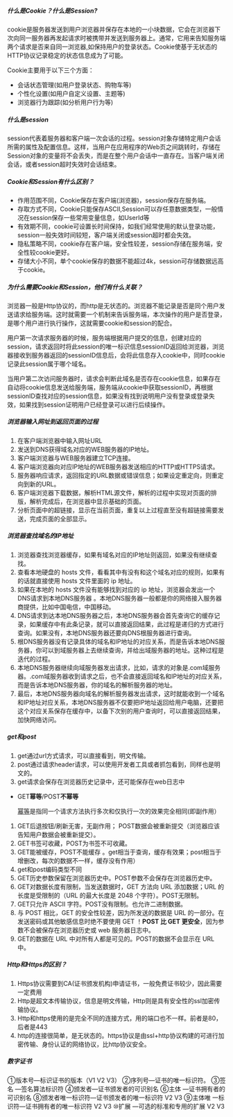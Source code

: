 ##### 什么是Cookie？什么是Session?

cookie是服务器发送到用户浏览器并保存在本地的一小块数据，它会在浏览器下次向同一服务器再发起请求时被携带并发送到服务器上。通常，它用来告知服务端两个请求是否来自同一浏览器,如保持用户的登录状态。Cookie使基于无状态的HTTP协议记录稳定的状态信息成为了可能。

Cookie主要用于以下三个方面：

- 会话状态管理(如用户登录状态、购物车等)
- 个性化设置(如用户自定义设置、主题等)
- 浏览器行为跟踪(如分析用户行为等)

##### 什么是session

session代表着服务器和客户端一次会话的过程。session对象存储特定用户会话所需的属性及配置信息。这样，当用户在应用程序的Web页之间跳转时，存储在Session对象的变量将不会丢失，而是在整个用户会话中一直存在。当客户端关闭会话，或者session超时失效时会话结束。

##### Cookie和Session有什么区别？

- 作用范围不同，Cookie保存在客户端(浏览器)，session保存在服务端。
- 存取方式不同，Cookie只能保存ASCII,Session可以存任意数据类型，一般情况在session保存一些常用变量信息，如UserId等
- 有效期不同，cookie可设置长时间保持，如我们经常使用的默认登录功能，session一般失效时间较短，客户端关闭或session超时都会失效。
- 隐私策略不同，cookie存在客户端，安全性较差，session存储在服务端，安全性较cookie更好。
- 存储大小不同，单个cookie保存的数据不能超过4k，session可存储数据远高于cookie。

##### 为什么需要Cookie和Session，他们有什么关联？

浏览器一般是Http协议的，而http是无状态的。浏览器不能记录是否是同个用户发送请求给服务端。这时就需要一个机制来告诉服务端，本次操作的用户是否登录，是哪个用户进行执行操作，这就需要cookie和session的配合。

用户第一次请求服务器的时候，服务端根据用户提交的信息，创建对应的session，请求返回时将此session的唯一标识信息sessionID返回给浏览器，浏览器接收到服务器返回的sessionID信息后，会将此信息存入cookie中，同时cookie记录此session属于哪个域名。

当用户第二次访问服务器时，请求会判断此域名是否存在cookie信息，如果存在自动将cookie信息发送给服务端，服务端从cookie中获取sessionID，再根据sessionID查找对应的session信息，如果没有找到说明用户没有登录或登录失效，如果找到session证明用户已经登录可以进行后续操作。



##### 浏览器输入网址到返回页面的过程

1. 在客户端浏览器中输入网址URL
2. 发送到DNS获得域名对应的WEB服务器的IP地址。
3. 客户端浏览器与WEB服务器建立TCP连接。
4. 客户端浏览器向对应IP地址的WEB服务器发送相应的HTTP或HTTPS请求。
5. 服务器响应请求，返回指定的URL数据或错误信息；如果设定重定向，则重定向到新的URL。
6. 客户端浏览器下载数据，解析HTML源文件，解析的过程中实现对页面的排版，解析完成后，在浏览器中显示基础的页面。
7. 分析页面中的超链接，显示在当前页面，重复以上过程直至没有超链接需要发送，完成页面的全部显示。

##### 浏览器查找域名的IP地址

1. 浏览器查找浏览器缓存，如果有域名对应的IP地址则返回，如果没有继续查找。
2. 查看本地硬盘的 hosts 文件，看看其中有没有和这个域名对应的规则，如果有的话就直接使用 hosts 文件里面的 ip 地址。
3.  如果在本地的 hosts 文件没有能够找到对应的 ip 地址，浏览器会发出一个 DNS请求到本地DNS服务器 。本地DNS服务器一般都是你的网络接入服务器商提供，比如中国电信，中国移动。
4. DNS请求到达本地DNS服务器之后，本地DNS服务器会首先查询它的缓存记录，如果缓存中有此条记录，就可以直接返回结果，此过程是递归的方式进行查询。如果没有，本地DNS服务器还要向DNS根服务器进行查询。
5. 根DNS服务器没有记录具体的域名和IP地址的对应关系，而是告诉本地DNS服务器，你可以到域服务器上去继续查询，并给出域服务器的地址。这种过程是迭代的过程。
6. 本地DNS服务器继续向域服务器发出请求，比如，请求的对象是.com域服务器。.com域服务器收到请求之后，也不会直接返回域名和IP地址的对应关系，而是告诉本地DNS服务器，你的域名的解析服务器的地址。
7. 最后，本地DNS服务器向域名的解析服务器发出请求，这时就能收到一个域名和IP地址对应关系，本地DNS服务器不仅要把IP地址返回给用户电脑，还要把这个对应关系保存在缓存中，以备下次别的用户查询时，可以直接返回结果，加快网络访问。

##### get和post

1. get通过url方式请求，可以直接看到，明文传输。
2. post通过请求header请求，可以使用开发者工具或者抓包看到，同样也是明文的。
3. get请求会保存在浏览器历史记录中，还可能保存在web日志中

- GET**幂等**/POST**不幂等**

  [幂等](https://so.csdn.net/so/search?q=幂等&spm=1001.2101.3001.7020)是指同一个请求方法执行多次和仅执行一次的效果完全相同(即副作用）

1. GET后退按钮/刷新无害，无副作用； POST数据会被重新提交（浏览器应该告知用户数据会被重新提交）。
2. GET书签可收藏，POST为书签不可收藏。  
3. GET能被缓存，POST不能缓存 。get相当于查询，缓存有效果；post相当于增删改，每次的数据不一样，缓存没有作用）
4. get和post编码类型不同
5. GET历史参数保留在浏览器历史中。POST参数不会保存在浏览器历史中。 
6. GET对数据长度有限制，当发送数据时，GET 方法向 URL 添加数据；URL 的长度是受限制的（URL 的最大长度是 2048 个字符）。POST无限制。
7. GET只允许 ASCII 字符。POST没有限制。也允许二进制数据。
8. 与 POST 相比，GET 的安全性较差，因为所发送的数据是 URL 的一部分。在发送密码或其他敏感信息时绝不要使用 GET ！**POST 比 GET 更安全**，因为参数不会被保存在浏览器历史或 web 服务器日志中。
9. GET的数据在 URL 中对所有人都是可见的。POST的数据不会显示在 URL 中。

##### Http和Https的区别？

1. Https协议需要到CA(证书颁发机构)申请证书，一般免费证书较少，因此需要一定费用
2. Http是超文本传输协议，信息是明文传输，Http则是具有安全性的ssl加密传输协议。
3. Http和https使用的是完全不同的连接方式，用的端口也不一样。前者是80，后者是443
4. http的连接很简单，是无状态的。https协议是由ssl+http协议构建的可进行加密传输、身份认证的网络协议，比http协议安全。

##### 数字证书

①版本号—标识证书的版本（V1 V2 V3）
②序列号—证书的唯一标识符。
③签名 —签名算法标识符
④颁发者—证书颁发者的可识别名
⑥主体 —证书拥有者的可识别名
⑧颁发者唯一标识符—证书颁发者的唯一标识符 V2 V3
⑨主体唯 一标识符—证书拥有者的唯一标识符 V2 V3
⑩扩展 —可选的标准和专用的扩展 V2 V3

